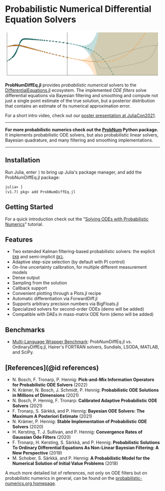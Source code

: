 # Probabilistic Numerical Differential Equation Solvers


![Banner](https://raw.githubusercontent.com/nathanaelbosch/ProbNumDiffEq.jl/main/examples/banner.svg)


__ProbNumDiffEq.jl__ provides _probabilistic numerical_ solvers to the
[DifferentialEquations.jl](https://diffeq.sciml.ai/stable/) ecosystem.
The implemented _ODE filters_ solve differential equations via Bayesian filtering and smoothing and compute not just a single point estimate of the true solution, but a posterior distribution that contains an estimate of its numerical approximation error.

For a short intro video, check out our [poster presentation at JuliaCon2021](https://www.youtube.com/watch?v=EMFl6ytP3iQ).


---

__For more probabilistic numerics check out the [ProbNum](https://probnum.readthedocs.io/en/latest/) Python package.__
It implements probabilistic ODE solvers, but also probabilistic linear solvers, Bayesian quadrature, and many filtering and smoothing implementations.

---



## Installation
Run Julia, enter `]` to bring up Julia's package manager, and add the ProbNumDiffEq.jl package:
```
julia> ]
(v1.7) pkg> add ProbNumDiffEq.jl
```

## Getting Started
For a quick introduction check out the "[Solving ODEs with Probabilistic Numerics](@ref)" tutorial.


## Features
- Two extended Kalman filtering-based probabilistic solvers: the explicit [`EK0`](@ref) and semi-implicit [`EK1`](@ref).
- Adaptive step-size selection (by default with PI control)
- On-line uncertainty calibration, for multiple different measurement models
- Dense output
- Sampling from the solution
- Callback support
- Convenient plotting through a Plots.jl recipe
- Automatic differentiation via ForwardDiff.jl
- Supports arbitrary precision numbers via BigFloats.jl
- Specialized solvers for second-order ODEs (demo will be added)
- Compatible with DAEs in mass-matrix ODE form (demo will be added)

## Benchmarks
- [Multi-Language Wrapper Benchmark](https://nbviewer.org/github/nathanaelbosch/ProbNumDiffEq.jl/blob/main/benchmarks/multi-language-wrappers.ipynb):
  ProbNumDiffEq.jl vs. OrdinaryDiffEq.jl, Hairer's FORTRAN solvers, Sundials, LSODA, MATLAB, and SciPy.

## [References](@id references)
- N. Bosch, F. Tronarp, P. Hennig: **Pick-and-Mix Information Operators for Probabilistic ODE Solvers** (2022)
- N. Krämer, N. Bosch, J. Schmidt, P. Hennig: **Probabilistic ODE Solutions in Millions of Dimensions** (2021)
- N. Bosch, P. Hennig, F. Tronarp: **Calibrated Adaptive Probabilistic ODE Solvers** (2021)
- F. Tronarp, S. Särkkä, and P. Hennig: **Bayesian ODE Solvers: The Maximum A Posteriori Estimate** (2021)
- N. Krämer, P. Hennig: **Stable Implementation of Probabilistic ODE Solvers** (2020)
- H. Kersting, T. J. Sullivan, and P. Hennig: **Convergence Rates of Gaussian Ode Filters** (2020)
- F. Tronarp, H. Kersting, S. Särkkä, and P. Hennig: **Probabilistic Solutions To Ordinary Differential Equations As Non-Linear Bayesian Filtering: A New Perspective** (2019)
- M. Schober, S. Särkkä, and P. Hennig: **A Probabilistic Model for the Numerical Solution of Initial Value Problems** (2018)

A much more detailed list of references, not only on ODE filters but on probabilistic numerics in general, can be found on the [probabilistic-numerics.org homepage](https://www.probabilistic-numerics.org/research/general/).
